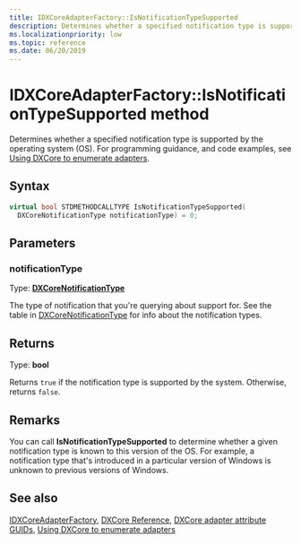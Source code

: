 ```yaml
---
title: IDXCoreAdapterFactory::IsNotificationTypeSupported
description: Determines whether a specified notification type is supported by the operating system (OS).
ms.localizationpriority: low
ms.topic: reference
ms.date: 06/20/2019
---
```


# IDXCoreAdapterFactory::IsNotificationTypeSupported method

Determines whether a specified notification type is supported by the operating system (OS). For programming guidance, and code examples, see [Using DXCore to enumerate adapters](../dxcore-enum-adapters.md).

## Syntax

```cpp
virtual bool STDMETHODCALLTYPE IsNotificationTypeSupported(
  DXCoreNotificationType notificationType) = 0;
```

## Parameters

### notificationType

Type: **[DXCoreNotificationType](./ne-dxcore_interface-dxcorenotificationtype.md)**

The type of notification that you're querying about support for. See the table in [DXCoreNotificationType](./ne-dxcore_interface-dxcorenotificationtype.md) for info about the notification types.

## Returns

Type: **bool**

Returns `true` if the notification type is supported by the system. Otherwise, returns `false`.

## Remarks

You can call **IsNotificationTypeSupported** to determine whether a given notification type is known to this version of the OS. For example, a notification type that's introduced in a particular version of Windows is unknown to previous versions of Windows.

## See also

[IDXCoreAdapterFactory](./nn-dxcore_interface-idxcoreadapterfactory.md), [DXCore Reference](../dxcore-reference.md), [DXCore adapter attribute GUIDs](../dxcore-adapter-attribute-guids.md), [Using DXCore to enumerate adapters](../dxcore-enum-adapters.md)